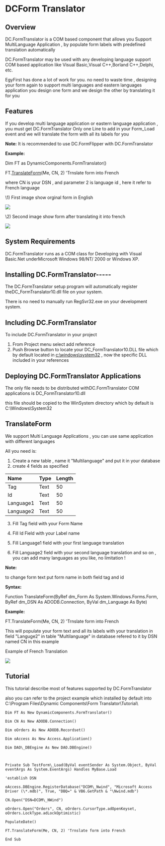 ﻿DCForm Translator
================


Overview
---------

DC.FormTranslator is a COM based component that allows you Support MultiLanguage Application , by populate form labels with predefined translation automatically

DC.FormTranslator may be used with any developing language support COM based application like Visual Basic,Visual C++,Borland C++,Delphi, etc.

EgyFirst has done a lot of work for you. no need to waste time , designing your form again to support multi languages and eastern languages application 
you design one form and we design the other by translating it for you

## **Features**
If you develop multi language application or eastern language application , you must get DC.FormTranslator
Only one Line to add in your Form\_Load event and we will translate the form with all its labels for you 

**Note:**
It is recommended to use DC.FormFlipper with DC.FormTranslator

**Example:**

Dim FT as DynamicComponents.FormTranslator()

FT.[TranslateForm](##chmtopic8)(Me, CN, 2) 'Trnslate form into French 

where CN is your DSN , and parameter 2 is language id , here it refer to French language



\1) First image show orginal form in English

![](images/Aspose.Words.d68589ff-bca5-455c-9b10-b6946f286dbf.002.png)



\2) Second image show form after translating it into french

![](images/Aspose.Words.d68589ff-bca5-455c-9b10-b6946f286dbf.003.png)
## **System Requirements**
DC.FormTranslator runs as a COM class for Developing with Visual Basic.Net underMicrosoft Windows 98/NT/ 2000 or Windows XP. 


## **Installing DC.FormTranslator-----**
The DC.FormTranslator setup program will automatically register theDC\_FormTranslator10.dll file on your system. 

There is no need to manually run RegSvr32.exe on your development system. 
## **Including DC.FormTranslator**

To include DC.FormTranslator in your project 

1. From Project menu select add reference 
1. Push Browse button to locate your DC\_FormTranslator10.DLL file which by default located in [c:\windows\system32](file:///c:/windows/system32) , now the specific DLL included in your references


## **Deploying DC.FormTranslator Applications**
The only file needs to be distributed withDC.FormTranslator COM applications is DC\_FormTranslator10.dll

this file should be copied to the WinSystem directory which by default is C:\Windows\System32 
## **TranslateForm**

We support Multi Language Applications , you can use same application with different languages

All you need is:

1. Create a new table , name it "Multilanguage" and put it in your database 
1. create 4 fields as specified

|Name|Type|Length|
| :- | :- | :- |
|Tag|Text|50|
|Id|Text|50|
|Language1|Text|50|
|Language2|Text|50|

3. Fill Tag field with your Form Name

4. Fill Id Field with your Label name

5. Fill Language1 field with your first language translation

6. Fill Language2 field with your second language translation and so on , you can add many languages as you like, no limitation !

**Note:**

to change form text put form name in both field tag and id

**Syntax:**

Function TranslateForm(ByRef dm\_Form As System.Windows.Forms.Form, ByRef dm\_DSN As ADODB.Connection, ByVal dm\_Language As Byte)

**Example:**

FT.TranslateForm(Me, CN, 2) 'Trnslate form into French 

This will populate your form text and all its labels with your translation in field "Languge2" in table "Multilanguage" in database refered to it by DSN named CN in this example

Example of French Translation

![](TranslateForm.gif)




## Tutorial

This tutorial describe most of features supported by DC.FormTranslator

also you can refer to the project example which installed by default into C:\Program Files\Dynamic Components\Form Translator\Tutorial\


```
Dim FT As New DynamicComponents.FormTranslator()

Dim CN As New ADODB.Connection()

Dim oOrders As New ADODB.Recordset()

Dim oAccess As New Access.Application()

Dim DAO\_DBEngine As New DAO.DBEngine()



Private Sub TestForm\_Load(ByVal eventSender As System.Object, ByVal eventArgs As System.EventArgs) Handles MyBase.Load

'establish DSN

oAccess.DBEngine.RegisterDatabase("DCDM\_Nwind", "Microsoft Access Driver (\*.mdb)", True, "DBQ=" & VB6.GetPath & "\Nwind.mdb")

CN.Open("DSN=DCDM\_NWind")

oOrders.Open("Orders", CN, oOrders.CursorType.adOpenKeyset, oOrders.LockType.adLockOptimistic)

PopulateDate()

FT.TranslateForm(Me, CN, 2) 'Trnslate form into French 

End Sub
```
